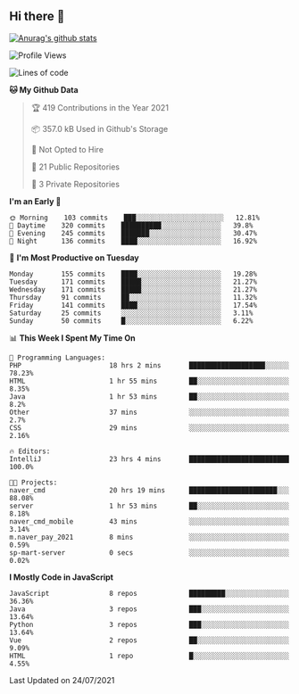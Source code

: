 ## Hi there 👋

[![Anurag's github stats](https://github-readme-stats.vercel.app/api?username=Songwonseok)](https://github.com/anuraghazra/github-readme-stats)



<!--START_SECTION:waka-->
![Profile Views](http://img.shields.io/badge/Profile%20Views-18-blue)

![Lines of code](https://img.shields.io/badge/From%20Hello%20World%20I%27ve%20Written-2.9%20million%20lines%20of%20code-blue)

**🐱 My Github Data** 

> 🏆 419 Contributions in the Year 2021
 > 
> 📦 357.0 kB Used in Github's Storage 
 > 
> 🚫 Not Opted to Hire
 > 
> 📜 21 Public Repositories 
 > 
> 🔑 3 Private Repositories  
 > 
**I'm an Early 🐤** 

```text
🌞 Morning    103 commits    ███░░░░░░░░░░░░░░░░░░░░░░   12.81% 
🌆 Daytime    320 commits    ██████████░░░░░░░░░░░░░░░   39.8% 
🌃 Evening    245 commits    ███████░░░░░░░░░░░░░░░░░░   30.47% 
🌙 Night      136 commits    ████░░░░░░░░░░░░░░░░░░░░░   16.92%

```
📅 **I'm Most Productive on Tuesday** 

```text
Monday       155 commits    ████░░░░░░░░░░░░░░░░░░░░░   19.28% 
Tuesday      171 commits    █████░░░░░░░░░░░░░░░░░░░░   21.27% 
Wednesday    171 commits    █████░░░░░░░░░░░░░░░░░░░░   21.27% 
Thursday     91 commits     ██░░░░░░░░░░░░░░░░░░░░░░░   11.32% 
Friday       141 commits    ████░░░░░░░░░░░░░░░░░░░░░   17.54% 
Saturday     25 commits     ░░░░░░░░░░░░░░░░░░░░░░░░░   3.11% 
Sunday       50 commits     █░░░░░░░░░░░░░░░░░░░░░░░░   6.22%

```


📊 **This Week I Spent My Time On** 

```text
💬 Programming Languages: 
PHP                      18 hrs 2 mins       ███████████████████░░░░░░   78.23% 
HTML                     1 hr 55 mins        ██░░░░░░░░░░░░░░░░░░░░░░░   8.35% 
Java                     1 hr 53 mins        ██░░░░░░░░░░░░░░░░░░░░░░░   8.2% 
Other                    37 mins             ░░░░░░░░░░░░░░░░░░░░░░░░░   2.7% 
CSS                      29 mins             ░░░░░░░░░░░░░░░░░░░░░░░░░   2.16%

🔥 Editors: 
IntelliJ                 23 hrs 4 mins       █████████████████████████   100.0%

🐱‍💻 Projects: 
naver_cmd                20 hrs 19 mins      ██████████████████████░░░   88.08% 
server                   1 hr 53 mins        ██░░░░░░░░░░░░░░░░░░░░░░░   8.18% 
naver_cmd_mobile         43 mins             ░░░░░░░░░░░░░░░░░░░░░░░░░   3.14% 
m.naver_pay_2021         8 mins              ░░░░░░░░░░░░░░░░░░░░░░░░░   0.59% 
sp-mart-server           0 secs              ░░░░░░░░░░░░░░░░░░░░░░░░░   0.02%

```

**I Mostly Code in JavaScript** 

```text
JavaScript               8 repos             █████████░░░░░░░░░░░░░░░░   36.36% 
Java                     3 repos             ███░░░░░░░░░░░░░░░░░░░░░░   13.64% 
Python                   3 repos             ███░░░░░░░░░░░░░░░░░░░░░░   13.64% 
Vue                      2 repos             ██░░░░░░░░░░░░░░░░░░░░░░░   9.09% 
HTML                     1 repo              █░░░░░░░░░░░░░░░░░░░░░░░░   4.55%

```



 Last Updated on 24/07/2021
<!--END_SECTION:waka-->

